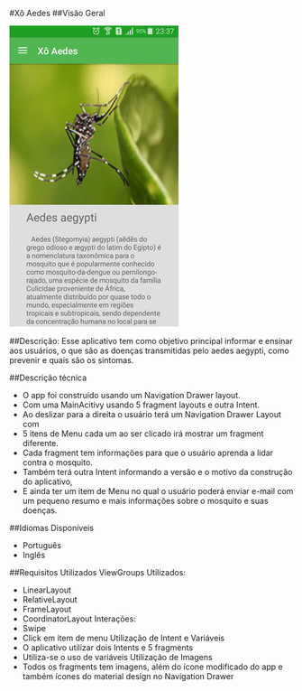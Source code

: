 #Xô Aedes
##Visão Geral

![demo](screenshots/gif_app.gif)

##Descrição:
 Esse aplicativo tem como objetivo principal informar e ensinar aos usuários, o que são as doenças transmitidas pelo aedes aegypti, como prevenir e quais são os sintomas.

##Descrição técnica
 * O app foi construído usando um Navigation Drawer layout.
 * Com uma MainAcitivy usando 5 fragment layouts e outra Intent.
 * Ao deslizar para a direita o usuário terá um Navigation Drawer Layout com
 * 5 itens de Menu cada um ao ser clicado irá mostrar um fragment diferente.
 * Cada fragment tem informações para que o usuário aprenda a lidar contra o mosquito.
 * Também terá outra Intent informando a versão e o motivo da construção do aplicativo,
 * E ainda ter um item de Menu no qual o usuário poderá enviar e-mail com um pequeno resumo e mais informações sobre o mosquito e suas doenças.

##Idiomas Disponíveis
 * Português 
 * Inglês

##Requisitos Utilizados
ViewGroups Utilizados:
 * LinearLayout
 * RelativeLayout
 * FrameLayout
 * CoordinatorLayout
Interações:
 * Swipe
 * Click em item de menu
Utilização de Intent e Variáveis
 * O aplicativo utilizar dois Intents e 5 fragments 
 * Utiliza-se o uso de variáveis
Utilização de Imagens
 * Todos os fragments tem imagens, além do ícone modificado do app e também ícones do
material design no Navigation Drawer


